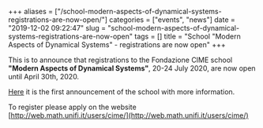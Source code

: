 +++
aliases = ["/school-modern-aspects-of-dynamical-systems-registrations-are-now-open/"]
categories = ["events", "news"]
date = "2019-12-02 09:22:47"
slug = "school-modern-aspects-of-dynamical-systems-registrations-are-now-open"
tags = []
title = "School \"Modern Aspects of Dynamical Systems\" - registrations are now open"
+++

This is to announce that registrations to the Fondazione CIME school
**"Modern Aspects of Dynamical Systems"**, 20-24 July 2020, are now open
until April 30th, 2020.

[Here](https://www.dinamici.org/?p=1269) it is the first announcement of
the school with more information.

To register please apply on the website
[http://web.math.unifi.it/users/cime/](http://web.math.unifi.it/users/cime/)
